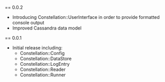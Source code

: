 == 0.0.2

* Introducing Constellation::UserInterface in order to provide formatted console output
* Improved Cassandra data model

== 0.0.1

* Initial release including:
  * Constellation::Config
  * Constellation::DataStore
  * Constellation::LogEntry
  * Constellation::Reader
  * Constellation::Runner